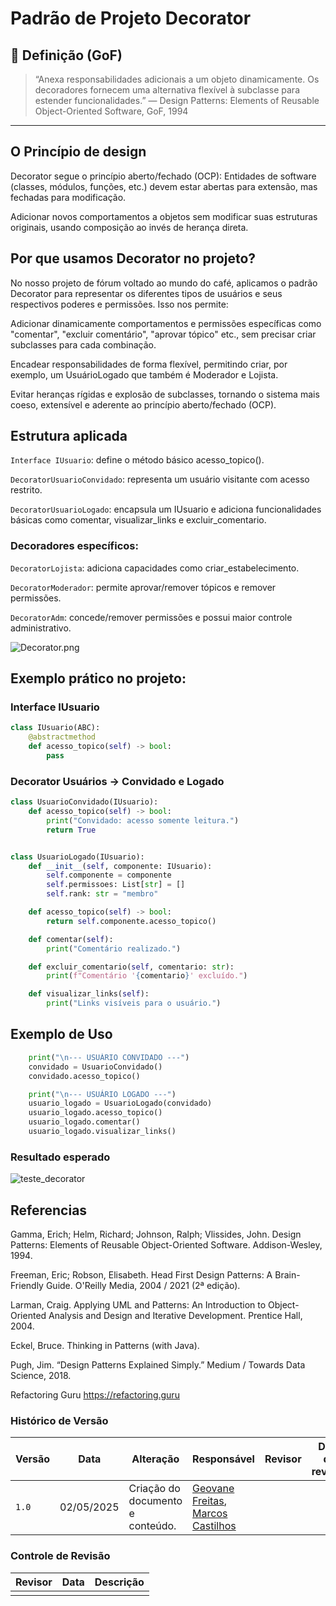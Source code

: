 # Padrão de Projeto Decorator
## 📘 Definição (GoF)

> “Anexa responsabilidades adicionais a um objeto dinamicamente. Os decoradores fornecem uma alternativa flexível à subclasse para estender funcionalidades.”
> — Design Patterns: Elements of Reusable Object-Oriented Software, GoF, 1994

---

## O Princípio de design 

Decorator segue o princípio aberto/fechado (OCP):
Entidades de software (classes, módulos, funções, etc.) devem estar abertas para extensão, mas fechadas para modificação.


Adicionar novos comportamentos a objetos sem modificar suas estruturas originais, usando composição ao invés de herança direta.

## Por que usamos Decorator no projeto?

No nosso projeto de fórum voltado ao mundo do café, aplicamos o padrão Decorator para representar os diferentes tipos de usuários e seus respectivos poderes e permissões. Isso nos permite:

Adicionar dinamicamente comportamentos e permissões específicas como "comentar", "excluir comentário", "aprovar tópico" etc., sem precisar criar subclasses para cada combinação.

Encadear responsabilidades de forma flexível, permitindo criar, por exemplo, um UsuárioLogado que também é Moderador e Lojista.

Evitar heranças rígidas e explosão de subclasses, tornando o sistema mais coeso, extensível e aderente ao princípio aberto/fechado (OCP).

## Estrutura aplicada

`Interface IUsuario`: define o método básico acesso_topico().

`DecoratorUsuarioConvidado`: representa um usuário visitante com acesso restrito.

`DecoratorUsuarioLogado`: encapsula um IUsuario e adiciona funcionalidades básicas como comentar, visualizar_links e excluir_comentario.

### Decoradores específicos:

`DecoratorLojista`: adiciona capacidades como criar_estabelecimento.

`DecoratorModerador`: permite aprovar/remover tópicos e remover permissões.

`DecoratorAdm`: concede/remover permissões e possui maior controle administrativo.

![Decorator.png](docs/assets/diagrama_decorator.jpg)

## Exemplo prático no projeto: 

### Interface IUsuario 
```python
class IUsuario(ABC):
    @abstractmethod
    def acesso_topico(self) -> bool:
        pass
```
### Decorator Usuários -> Convidado e Logado

```python
class UsuarioConvidado(IUsuario):
    def acesso_topico(self) -> bool:
        print("Convidado: acesso somente leitura.")
        return True


class UsuarioLogado(IUsuario):
    def __init__(self, componente: IUsuario):
        self.componente = componente
        self.permissoes: List[str] = []
        self.rank: str = "membro"

    def acesso_topico(self) -> bool:
        return self.componente.acesso_topico()

    def comentar(self):
        print("Comentário realizado.")

    def excluir_comentario(self, comentario: str):
        print(f"Comentário '{comentario}' excluído.")

    def visualizar_links(self):
        print("Links visíveis para o usuário.")
```
## Exemplo de Uso
```python
    print("\n--- USUÁRIO CONVIDADO ---")
    convidado = UsuarioConvidado()
    convidado.acesso_topico()

    print("\n--- USUÁRIO LOGADO ---")
    usuario_logado = UsuarioLogado(convidado)
    usuario_logado.acesso_topico()
    usuario_logado.comentar()
    usuario_logado.visualizar_links()
```

### Resultado esperado
![teste_decorator](docs/assets/teste_decorator.png)

## Referencias

Gamma, Erich; Helm, Richard; Johnson, Ralph; Vlissides, John.
Design Patterns: Elements of Reusable Object-Oriented Software.
Addison-Wesley, 1994.

Freeman, Eric; Robson, Elisabeth.
Head First Design Patterns: A Brain-Friendly Guide.
O'Reilly Media, 2004 / 2021 (2ª edição).

Larman, Craig.
Applying UML and Patterns: An Introduction to Object-Oriented Analysis and Design and Iterative Development.
Prentice Hall, 2004.

Eckel, Bruce.
Thinking in Patterns (with Java).

Pugh, Jim.
“Design Patterns Explained Simply.”
Medium / Towards Data Science, 2018.

Refactoring Guru
https://refactoring.guru

### Histórico de Versão

| Versão | Data       | Alteração              | Responsável     | Revisor           | Data de revisão |
|--------|------------|------------------------|------------------|-------------------|------------------|
| `1.0` | 02/05/2025  | Criação do documento e conteúdo. | [Geovane Freitas](https://github.com/GeovaneSFT), [Marcos Castilhos](https://github.com/Marcosatc147) |  | 

### Controle de Revisão
| Revisor | Data | Descrição |
|---|---|---|
| | | |
